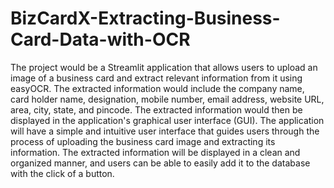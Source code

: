 # BizCardX-Extracting-Business-Card-Data-with-OCR
The project would be a Streamlit application that allows users to upload an image of a business card and extract relevant information from it using easyOCR.
The extracted information would include the company name, card holder name, designation, mobile number, email address, website URL, area, city, state, and pincode. The extracted information would then be displayed in the application's graphical user interface (GUI). The application will have a simple
and intuitive user interface that guides users through the process of uploading the business card image and extracting its information. The extracted information will be displayed in a clean and organized manner, and users can be able to easily add it to the database with the click of a button.
